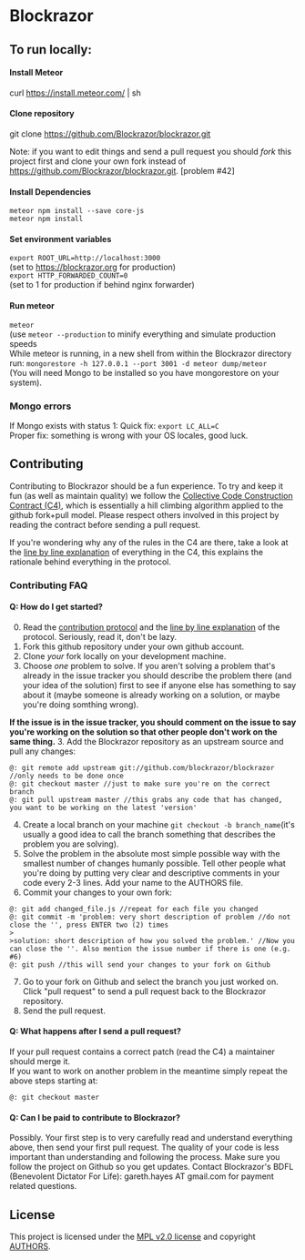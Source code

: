 # Blockrazor

## To run locally:   
#### Install Meteor   
curl https://install.meteor.com/ | sh   

#### Clone repository    
git clone https://github.com/Blockrazor/blockrazor.git

Note: if you want to edit things and send a pull request you should _fork_ this project first and clone your own fork instead of https://github.com/Blockrazor/blockrazor.git. [problem #42]

#### Install Dependencies
`meteor npm install --save core-js`   
`meteor npm install`   

#### Set environment variables
`export ROOT_URL=http://localhost:3000`    
(set to https://blockrazor.org for production)    
`export HTTP_FORWARDED_COUNT=0`    
(set to 1 for production if behind nginx forwarder)

#### Run meteor
`meteor`   
(use `meteor --production` to minify everything and simulate production speeds    
While meteor is running, in a new shell from within the Blockrazor directory run:
`mongorestore -h 127.0.0.1 --port 3001 -d meteor dump/meteor`   
(You will need Mongo to be installed so you have mongorestore on your system).

### Mongo errors   
If Mongo exists with status 1:
Quick fix: `export LC_ALL=C`   
Proper fix: something is wrong with your OS locales, good luck.


## Contributing
Contributing to Blockrazor should be a fun experience. To try and keep it fun (as well as maintain quality) we follow the [Collective Code Construction Contract (C4)](/CONTRIBUTING.MD), which is essentially a hill climbing algorithm applied to the github fork+pull model. Please respect others involved in this project by reading the contract before sending a pull request.

If you're wondering why any of the rules in the C4 are there, take a look at the [line by line explanation](/DESCRIPTIVE_C4.MD) of everything in the C4, this explains the rationale behind everything in the protocol.

### Contributing FAQ
#### Q: How do I get started?   
0. Read the [contribution protocol](/CONTRIBUTING.MD) and the [line by line explanation](/DESCRIPTIVE_C4.MD) of the protocol. Seriously, read it, don't be lazy.
1. Fork this github repository under your own github account.    
2. Clone _your_ fork locally on your development machine.   
3. Choose _one_ problem to solve. If you aren't solving a problem that's already in the issue tracker you should describe the problem there (and your idea of the solution) first to see if anyone else has something to say about it (maybe someone is already working on a solution, or maybe you're doing somthing wrong).

**If the issue is in the issue tracker, you should comment on the issue to say you're working on the solution so that other people don't work on the same thing.**
3. Add the Blockrazor repository as an upstream source and pull any changes:    
```
@: git remote add upstream git://github.com/blockrazor/blockrazor //only needs to be done once
@: git checkout master //just to make sure you're on the correct branch
@: git pull upstream master //this grabs any code that has changed, you want to be working on the latest 'version'
```
4. Create a local branch on your machine `git checkout -b branch_name`(it's usually a good idea to call the branch something that describes the problem you are solving).
5. Solve the problem in the absolute most simple possible way with the smallest number of changes humanly possible. Tell other people what you're doing by putting very clear and descriptive comments in your code every 2-3 lines. Add your name to the AUTHORS file.
6. Commit your changes to your own fork:    
```
@: git add changed_file.js //repeat for each file you changed
@: git commit -m 'problem: very short description of problem //do not close the '', press ENTER two (2) times
>
>solution: short description of how you solved the problem.' //Now you can close the ''. Also mention the issue number if there is one (e.g. #6)    
@: git push //this will send your changes to your fork on Github
```    
7. Go to your fork on Github and select the branch you just worked on. Click "pull request" to send a pull request back to the Blockrazor repository.
8. Send the pull request.    

#### Q: What happens after I send a pull request?    
If your pull request contains a correct patch (read the C4) a maintainer should merge it.    
If you want to work on another problem in the meantime simply repeat the above steps starting at:    
```
@: git checkout master
```

#### Q: Can I be paid to contribute to Blockrazor?
Possibly. Your first step is to very carefully read and understand everything above, then send your first pull request. The quality of your code is less important than understanding and following the process. Make sure you follow the project on Github so you get updates. Contact Blockrazor's BDFL (Benevolent Dictator For Life): gareth.hayes AT gmail.com for payment related questions.

## License
This project is licensed under the [MPL v2.0 license](LICENSE) and copyright [AUTHORS](AUTHORS).
